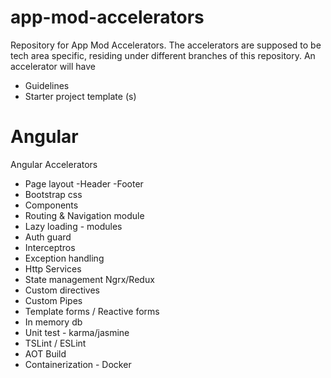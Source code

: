 # app-mod-accelerators

Repository for App Mod Accelerators. The accelerators are supposed to be tech area specific, residing under different branches of this repository. An accelerator will have 

- Guidelines
- Starter project template (s)


# Angular
Angular Accelerators
- Page layout
  -Header
  -Footer
- Bootstrap css
- Components
- Routing & Navigation module
- Lazy loading  - modules
- Auth guard
- Interceptros
- Exception handling
- Http Services
- State management  Ngrx/Redux
- Custom directives
- Custom Pipes
- Template forms / Reactive forms
- In memory db
- Unit test - karma/jasmine 
- TSLint / ESLint
- AOT Build
- Containerization - Docker

